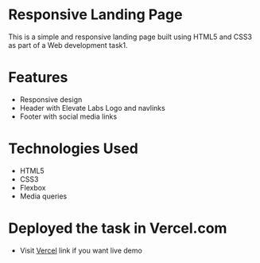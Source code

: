 # Responsive Landing Page 
This is a simple and responsive landing page built using HTML5 and CSS3 as part of a Web development task1.

# Features
- Responsive design
- Header with Elevate Labs Logo and navlinks
- Footer with social media links

# Technologies Used
- HTML5
- CSS3
- Flexbox
- Media queries

# Deployed the task in Vercel.com
- Visit [Vercel](https://elevate-labs-task1.vercel.app) link if you want live demo
